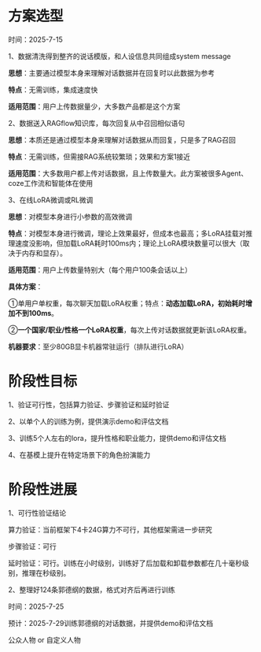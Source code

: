 # 方案选型

时间：2025-7-15

1、数据清洗得到整齐的说话模版，和人设信息共同组成system message

**思想**：主要通过模型本身来理解对话数据并在回复时以此数据为参考

**特点**：无需训练，集成速度快

**适用范围**：用户上传数据量少，大多数产品都是这个方案



2、数据送入RAGflow知识库，每次回复从中召回相似语句

**思想**：本质还是通过模型本身来理解对话数据从而回复，只是多了RAG召回

**特点**：无需训练，但需接RAG系统较繁琐；效果和方案1接近

**适用范围**：大多数用户都上传对话数据，且上传数量大。此方案被很多Agent、coze工作流和智能体在使用



3、在线LoRA微调或RL微调

**思想**：对模型本身进行小参数的高效微调

**特点**：对模型本身进行微调，理论上效果最好，但成本也最高；多LoRA挂载对推理速度没影响，但加载LoRA耗时100ms内；理论上LoRA模块数量可以很大（取决于内存和显存）。

**适用范围**：用户上传数量特别大（每个用户100条会话以上）

**具体方案**：

①单用户单权重，每次聊天加载LoRA权重；特点：**动态加载LoRA，初始耗时增加不到100ms**。

②**一个国家/职业/性格一个LoRA权重**，每次上传对话数据就更新该LoRA权重。

**机器要求**：至少80GB显卡机器常驻运行（排队进行LoRA）



# 阶段性目标

1、验证可行性，包括算力验证、步骤验证和延时验证

2、以单个人的训练为例，提供演示demo和评估文档

3、训练5个人左右的lora，提升性格和职业能力，提供demo和评估文档

4、在基模上提升在特定场景下的角色扮演能力





# 阶段性进展

1、可行性验证结论

算力验证：当前框架下4卡24G算力不可行，其他框架需进一步研究

步骤验证：可行

延时验证：可行。训练在小时级别，训练好了后加载和卸载参数都在几十毫秒级别，推理在秒级别。



2、整理好124条郭德纲的数据，格式对齐后再进行训练

时间：2025-7-25

预计：2025-7-29训练郭德纲的对话数据，并提供demo和评估文档







公众人物 or 自定义人物

